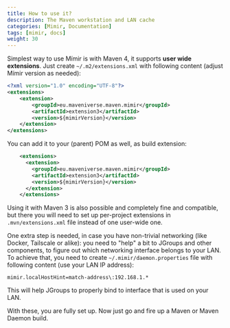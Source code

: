 ```yaml
---
title: How to use it?
description: The Maven workstation and LAN cache
categories: [Mimir, Documentation]
tags: [mimir, docs]
weight: 30
---
```


Simplest way to use Mímir is with Maven 4, it supports **user wide extensions**. Just create `~/.m2/extensions.xml` 
with following content (adjust Mímir version as needed):

```xml
<?xml version="1.0" encoding="UTF-8"?>
<extensions>
    <extension>
        <groupId>eu.maveniverse.maven.mimir</groupId>
        <artifactId>extension3</artifactId>
        <version>${mimirVersion}</version>
    </extension>
</extensions>
```

You can add it to your (parent) POM as well, as build extension:

```xml
    <extensions>
      <extension>
        <groupId>eu.maveniverse.maven.mimir</groupId>
        <artifactId>extension3</artifactId>
        <version>${mimirVersion}</version>
      </extension>
    </extensions>
```

Using it with Maven 3 is also possible and completely fine and compatible, but there you will need to set up
per-project extensions in `.mvn/extensions.xml` file instead of one user-wide one.

One extra step is needed, in case you have non-trivial networking (like Docker, Tailscale or alike): you need 
to "help" a bit to JGroups and other components, to figure out which networking interface belongs to your LAN. To achieve that,
you need to create `~/.mimir/daemon.properties` file with following content (use your LAN IP address):

```properties
mimir.localHostHint=match-address\:192.168.1.*
```

This will help JGroups to properly bind to interface that is used on your LAN.

With these, you are fully set up. Now just go and fire up a Maven or Maven Daemon build.